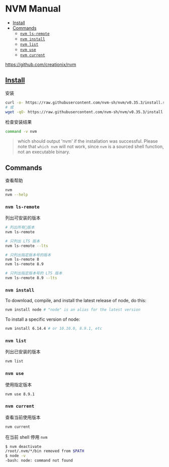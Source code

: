 <!-- omit in toc -->
# NVM Manual

- [Install](#install)
- [Commands](#commands)
  - [`nvm ls-remote`](#nvm-ls-remote)
  - [`nvm install`](#nvm-install)
  - [`nvm list`](#nvm-list)
  - [`nvm use`](#nvm-use)
  - [`nvm current`](#nvm-current)

<https://github.com/creationix/nvm>

## [Install](https://github.com/nvm-sh/nvm#installation-and-update)

安装

```bash
curl -o- https://raw.githubusercontent.com/nvm-sh/nvm/v0.35.3/install.sh | bash
# 或
wget -qO- https://raw.githubusercontent.com/nvm-sh/nvm/v0.35.3/install.sh | bash
```

检查安装结果

```bash
command -v nvm
```

> which should output 'nvm' if the installation was successful. Please note that `which nvm` will not work, since `nvm` is a sourced shell function, not an executable binary.

<!-- #nvm-command -->
## Commands

查看帮助

```bash
nvm
nvm --help
```

### `nvm ls-remote`

列出可安装的版本

```bash
# 列出所有版本
nvm ls-remote

# 只列出 LTS 版本
nvm ls-remote --lts

# 只列出指定版本号的版本
nvm ls-remote 8
nvm ls-remote 8.9

# 只列出指定版本号的 LTS 版本
nvm ls-remote 8.9 --lts
```

### `nvm install`

To download, compile, and install the latest release of node, do this:

```bash
nvm install node # "node" is an alias for the latest version
```

To install a specific version of node:

```bash
nvm install 6.14.4 # or 10.10.0, 8.9.1, etc
```

### `nvm list`

列出已安装的版本

```bash
nvm list
```

### `nvm use`

使用指定版本

```bash
nvm use 8.9.1
```

### `nvm current`

查看当前使用版本

```bash
nvm current
```

在当前 shell 停用 `nvm`

```bash
$ nvm deactivate
/root/.nvm/*/bin removed from $PATH
$ node -v
-bash: node: command not found
```
